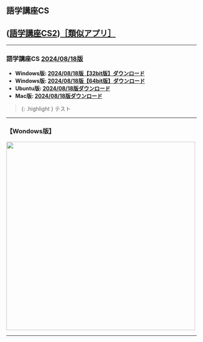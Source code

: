## 語学講座CS      
## ([語学講座CS2](https://csreviser.github.io/CaptureStream2/))[［類似アプリ］](https://csreviser.github.io/CaptureStream2/application)                                      

                                   
***
### 語学講座CS  [2024/08/18版](https://github.com/CSReviser/CaptureStream/releases/tag/20240818)              
   * **Windows版: [2024/08/18版【32bit版】ダウンロード](https://github.com/CSReviser/CaptureStream/releases/download/20240818/CaptureStream-Windows-x86-20240818.zip)**                          
   * **Windows版: [2024/08/18版【64bit版】ダウンロード](https://github.com/CSReviser/CaptureStream/releases/download/20240818/CaptureStream-Windows-x64-20240818.zip)**                          
   * **Ubuntu版: [2024/08/18版ダウンロード](https://github.com/CSReviser/CaptureStream/releases/download/20240818/CaptureStream-Ubuntu-20240818.zip)**   
   * **Mac版: [2024/08/18版ダウンロード](https://github.com/CSReviser/CaptureStream/releases/download/20240818/CaptureStream-MacOS14-20240818.dmg)** 　　   
  
> {: .highlight }
テスト
                                                                 
***
### 【Wondows版】  
<img src="https://github.com/CSReviser/CaptureStream/assets/46049273/def5712d-7744-45fc-92ed-b3d8cc42f645" width="500">

***
 <link rel="shortcut icon" type="image/x-icon" href="https://avatars.githubusercontent.com/u/46049273?v=4">
 <meta name="twitter:image:src" content="https://avatars.githubusercontent.com/u/46049273?v=4">
